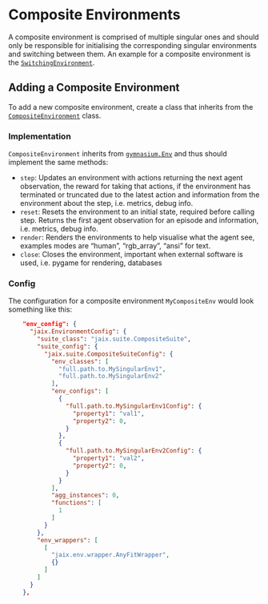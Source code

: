 # Composite Environments

A composite environment is comprised of multiple singular ones and should only be responsible for initialising the corresponding singular environments and switching between them. An example for a composite environment is the [`SwitchingEnvironment`](jaix/env/composite/switching_environment.py).
 

## Adding a Composite Environment

To add a new composite environment, create a class that inherits from the [`CompositeEnvironment`](/jaix/env/composite/composite_environment.py) class.

### Implementation 

`CompositeEnvironment` inherits from [`gymnasium.Env`](https://gymnasium.farama.org/api/env/) and thus should implement the same methods:
* `step`: Updates an environment with actions returning the next agent observation, the reward for taking that actions, if the environment has terminated or truncated due to the latest action and information from the environment about the step, i.e. metrics, debug info.
* `reset`: Resets the environment to an initial state, required before calling step. Returns the first agent observation for an episode and information, i.e. metrics, debug info.
* `render`: Renders the environments to help visualise what the agent see, examples modes are “human”, “rgb_array”, “ansi” for text.
* `close`: Closes the environment, important when external software is used, i.e. pygame for rendering, databases

### Config

The configuration for a composite environment `MyCompositeEnv` would look something like this:
```json
    "env_config": {
      "jaix.EnvironmentConfig": {
        "suite_class": "jaix.suite.CompositeSuite",
        "suite_config": {
          "jaix.suite.CompositeSuiteConfig": {
            "env_classes": [
              "full.path.to.MySingularEnv1",
              "full.path.to.MySingularEnv2"
            ],
            "env_configs": [
              {
                "full.path.to.MySingularEnv1Config": {
                  "property1": "val1",
                  "property2": 0,
                }
              },
              {
                "full.path.to.MySingularEnv2Config": {
                  "property1": "val2",
                  "property2": 0,
                }
              }
            ],
            "agg_instances": 0,
            "functions": [
              1
            ]
          }
        },
        "env_wrappers": [
          [
            "jaix.env.wrapper.AnyFitWrapper",
            {}
          ]
        ]
      }
    },
```
